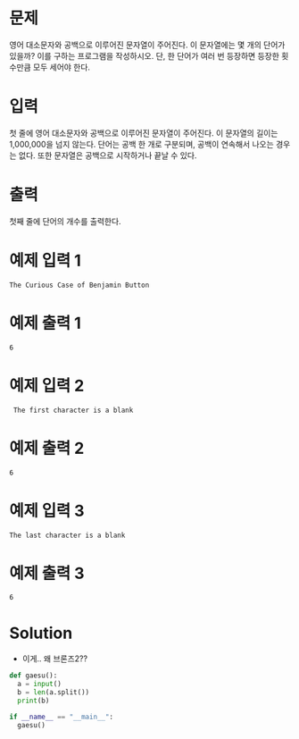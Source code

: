 # 문제
영어 대소문자와 공백으로 이루어진 문자열이 주어진다. 이 문자열에는 몇 개의 단어가 있을까? 이를 구하는 프로그램을 작성하시오. 단, 한 단어가 여러 번 등장하면 등장한 횟수만큼 모두 세어야 한다.

# 입력
첫 줄에 영어 대소문자와 공백으로 이루어진 문자열이 주어진다. 이 문자열의 길이는 1,000,000을 넘지 않는다. 단어는 공백 한 개로 구분되며, 공백이 연속해서 나오는 경우는 없다. 또한 문자열은 공백으로 시작하거나 끝날 수 있다.

# 출력
첫째 줄에 단어의 개수를 출력한다.

# 예제 입력 1 
    The Curious Case of Benjamin Button
# 예제 출력 1 
    6
# 예제 입력 2 
     The first character is a blank
# 예제 출력 2 
    6
# 예제 입력 3 
    The last character is a blank 
# 예제 출력 3 
    6
# Solution
- 이게.. 왜 브론즈2??
```python
def gaesu():
  a = input()
  b = len(a.split())
  print(b)

if __name__ == "__main__":
  gaesu()
```
